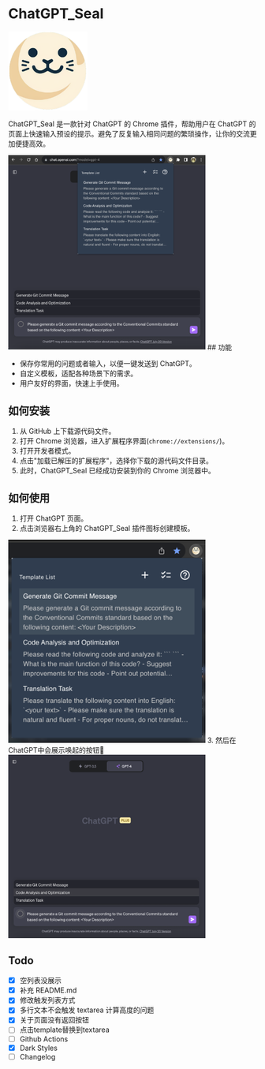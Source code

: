 # ChatGPT_Seal

<img src="./logo.png" alt="ChatGPT_Seal" width="160" height="160">

ChatGPT_Seal 是一款针对 ChatGPT 的 Chrome 插件，帮助用户在 ChatGPT 的页面上快速输入预设的提示。避免了反复输入相同问题的繁琐操作，让你的交流更加便捷高效。    
  
     
<img src="./snapshot/snapshot-3.png" alt="ChatGPT_Seal" width="400">
## 功能

- 保存你常用的问题或者输入，以便一键发送到 ChatGPT。
- 自定义模板，适配各种场景下的需求。
- 用户友好的界面，快速上手使用。

## 如何安装

1. 从 GitHub 上下载源代码文件。
2. 打开 Chrome 浏览器，进入扩展程序界面(`chrome://extensions/`)。
3. 打开开发者模式。
4. 点击"加载已解压的扩展程序"，选择你下载的源代码文件目录。
5. 此时，ChatGPT_Seal 已经成功安装到你的 Chrome 浏览器中。

## 如何使用

1. 打开 ChatGPT 页面。
2. 点击浏览器右上角的 ChatGPT_Seal 插件图标创建模板。
<img src="./snapshot/snapshot-2.png" alt="ChatGPT_Seal" width="400">
3. 然后在ChatGPT中会展示唤起的按钮🔘
<img src="./snapshot/snapshot-1.png" alt="ChatGPT_Seal" width="400">

## Todo

- [X] 空列表没展示
- [X] 补充 README.md
- [X] 修改触发列表方式
- [X] 多行文本不会触发 textarea 计算高度的问题
- [X] 关于页面没有返回按钮
- [ ] 点击template替换到textarea
- [ ] Github Actions
- [X] Dark Styles
- [ ] Changelog